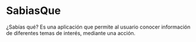 # SabiasQue
¿Sabías qué? Es una aplicación que permite al usuario conocer información de diferentes temas de interés, mediante una acción.
